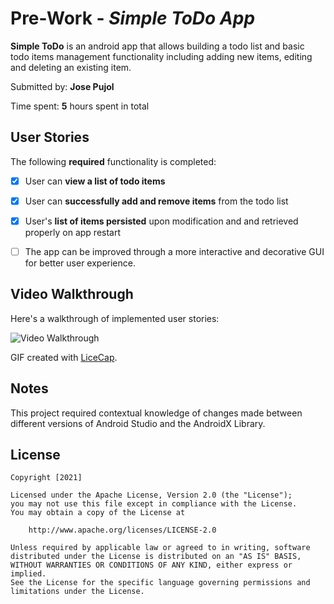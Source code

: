 # Pre-Work - *Simple ToDo App*

**Simple ToDo** is an android app that allows building a todo list and basic todo items management functionality including adding new items, editing and deleting an existing item.

Submitted by: **Jose Pujol**

Time spent: **5** hours spent in total

## User Stories

The following **required** functionality is completed:

* [x] User can **view a list of todo items**
* [x] User can **successfully add and remove items** from the todo list
* [x] User's **list of items persisted** upon modification and and retrieved properly on app restart

* [ ] The app can be improved through a more interactive and decorative GUI for better user experience.

## Video Walkthrough

Here's a walkthrough of implemented user stories:

<img src='https://i.imgur.com/wIBcmQC.gif' title='Simple ToDo App' width='' alt='Video Walkthrough' />

GIF created with [LiceCap](http://www.cockos.com/licecap/).

## Notes

This project required contextual knowledge of changes made between 
different versions of Android Studio and the AndroidX Library.

## License

    Copyright [2021] 

    Licensed under the Apache License, Version 2.0 (the "License");
    you may not use this file except in compliance with the License.
    You may obtain a copy of the License at

        http://www.apache.org/licenses/LICENSE-2.0

    Unless required by applicable law or agreed to in writing, software
    distributed under the License is distributed on an "AS IS" BASIS,
    WITHOUT WARRANTIES OR CONDITIONS OF ANY KIND, either express or implied.
    See the License for the specific language governing permissions and
    limitations under the License.
